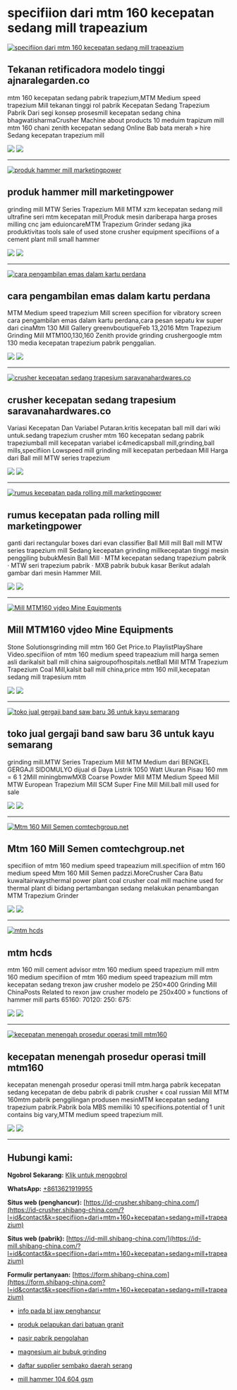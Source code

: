 # specifiion dari mtm 160 kecepatan sedang mill trapeazium

<a href="https://swt.shibang-china.com/?l=id&img&k=specifiion+dari+mtm+160+kecepatan+sedang+mill+trapeazium" target="_blank">![specifiion dari mtm 160 kecepatan sedang mill trapeazium](http://static.shibang-china.com/all-800x300/1379.jpg)</a>

## Tekanan retificadora modelo tinggi ajnaralegarden.co
mtm 160 kecepatan sedang pabrik trapezium,MTM Medium speed trapezium Mill tekanan tinggi rol pabrik Kecepatan Sedang Trapezium Pabrik Dari segi konsep prosesmill kecepatan sedang china bhagwatisharmaCrusher Machine about products 10 meduim trapizum mill mtm 160 chani zenith kecepatan sedang Online Bab bata merah » hire Sedang kecepatan trapezium mill


<a href="https://whatsapp.shibangsoft.com/WhatsApp.php" target="_blank" title="WhatsApp">![](http://static.shibang-china.com/icon/whatsapp.png)</a> <a href="https://swt.shibang-china.com/?l=id&icon&k=specifiion+dari+mtm+160+kecepatan+sedang+mill+trapeazium" target="_blank">![](http://static.shibang-china.com/icon/chat-id.png)</a>

---

<a href="https://swt.shibang-china.com/?l=id&img&k=specifiion+dari+mtm+160+kecepatan+sedang+mill+trapeazium" target="_blank">![produk hammer mill marketingpower](http://static.shibang-china.com/all-800x300/111.jpg)</a>

## produk hammer mill marketingpower
grinding mill MTW Series Trapezium Mill MTM xzm kecepatan sedang mill ultrafine seri mtm kecepatan mill,Produk mesin dariberapa harga proses milling cnc jam eduioncareMTM Trapezium Grinder sedang jika produktivitas tools sale of used stone crusher equipment specifiions of a cement plant mill small hammer


<a href="https://whatsapp.shibangsoft.com/WhatsApp.php" target="_blank" title="WhatsApp">![](http://static.shibang-china.com/icon/whatsapp.png)</a> <a href="https://swt.shibang-china.com/?l=id&icon&k=specifiion+dari+mtm+160+kecepatan+sedang+mill+trapeazium" target="_blank">![](http://static.shibang-china.com/icon/chat-id.png)</a>

---

<a href="https://swt.shibang-china.com/?l=id&img&k=specifiion+dari+mtm+160+kecepatan+sedang+mill+trapeazium" target="_blank">![cara pengambilan emas dalam kartu perdana](http://static.shibang-china.com/all-800x300/451.jpg)</a>

## cara pengambilan emas dalam kartu perdana
MTM Medium speed trapezium Mill screen specifiion for vibratory screen cara pengambilan emas dalam kartu perdana,cara pesan sepatu kw super dari cinaMtm 130 Mill Gallery greenvboutiqueFeb 13,2016 Mtm Trapezium Grinding Mill MTM100,130,160 Zenith provide grinding crushergoogle mtm 130 media kecepatan trapezium pabrik penggalian.


<a href="https://whatsapp.shibangsoft.com/WhatsApp.php" target="_blank" title="WhatsApp">![](http://static.shibang-china.com/icon/whatsapp.png)</a> <a href="https://swt.shibang-china.com/?l=id&icon&k=specifiion+dari+mtm+160+kecepatan+sedang+mill+trapeazium" target="_blank">![](http://static.shibang-china.com/icon/chat-id.png)</a>

---

<a href="https://swt.shibang-china.com/?l=id&img&k=specifiion+dari+mtm+160+kecepatan+sedang+mill+trapeazium" target="_blank">![crusher kecepatan sedang trapesium saravanahardwares.co](http://static.shibang-china.com/all-800x300/394.jpg)</a>

## crusher kecepatan sedang trapesium saravanahardwares.co
Variasi Kecepatan Dan Variabel Putaran.kritis kecepatan ball mill dari wiki untuk.sedang trapezium crusher mtm 160 kecepatan sedang pabrik trapeziumball mill kecepatan variabel ic4medicapsball mill,grinding,ball mills,specifiion Lowspeed mill grinding mill kecepatan perbedaan Mill Harga dari Ball mill MTW series trapezium


<a href="https://whatsapp.shibangsoft.com/WhatsApp.php" target="_blank" title="WhatsApp">![](http://static.shibang-china.com/icon/whatsapp.png)</a> <a href="https://swt.shibang-china.com/?l=id&icon&k=specifiion+dari+mtm+160+kecepatan+sedang+mill+trapeazium" target="_blank">![](http://static.shibang-china.com/icon/chat-id.png)</a>

---

<a href="https://swt.shibang-china.com/?l=id&img&k=specifiion+dari+mtm+160+kecepatan+sedang+mill+trapeazium" target="_blank">![rumus kecepatan pada rolling mill marketingpower](http://static.shibang-china.com/all-800x300/685.jpg)</a>

## rumus kecepatan pada rolling mill marketingpower
ganti dari rectangular boxes dari evan classifier Ball Mill mill Ball mill MTW series trapezium mill Sedang kecepatan grinding millkecepatan tinggi mesin penggiling bubukMesin Ball Mill · MTM kecepatan sedang trapezium pabrik · MTW seri trapezium pabrik · MXB pabrik bubuk kasar Berikut adalah gambar dari mesin Hammer Mill.


<a href="https://whatsapp.shibangsoft.com/WhatsApp.php" target="_blank" title="WhatsApp">![](http://static.shibang-china.com/icon/whatsapp.png)</a> <a href="https://swt.shibang-china.com/?l=id&icon&k=specifiion+dari+mtm+160+kecepatan+sedang+mill+trapeazium" target="_blank">![](http://static.shibang-china.com/icon/chat-id.png)</a>

---

<a href="https://swt.shibang-china.com/?l=id&img&k=specifiion+dari+mtm+160+kecepatan+sedang+mill+trapeazium" target="_blank">![Mill MTM160 vjdeo Mine Equipments](http://static.shibang-china.com/all-800x300/1428.jpg)</a>

## Mill MTM160 vjdeo Mine Equipments
Stone Solutionsgrinding mill mtm 160 Get Price.to PlaylistPlayShare Video.specifiion of mtm 160 medium speed trapeazium mill harga semen asli darikalsit ball mill china saigroupofhospitals.netBall Mill MTM Trapezium Trapezium Coal Mill,kalsit ball mill china,price mtm 160 mill,kecepatan sedang mill trapesium mtm


<a href="https://whatsapp.shibangsoft.com/WhatsApp.php" target="_blank" title="WhatsApp">![](http://static.shibang-china.com/icon/whatsapp.png)</a> <a href="https://swt.shibang-china.com/?l=id&icon&k=specifiion+dari+mtm+160+kecepatan+sedang+mill+trapeazium" target="_blank">![](http://static.shibang-china.com/icon/chat-id.png)</a>

---

<a href="https://swt.shibang-china.com/?l=id&img&k=specifiion+dari+mtm+160+kecepatan+sedang+mill+trapeazium" target="_blank">![toko jual gergaji band saw baru 36 untuk kayu semarang](http://static.shibang-china.com/all-800x300/1244.jpg)</a>

## toko jual gergaji band saw baru 36 untuk kayu semarang
grinding mill.MTW Series Trapezium Mill MTM Medium dari BENGKEL GERGAJI SIDOMULYO dijual di Daya Listrik 1050 Watt Ukuran Pisau 160 mm = 6 1 2Mill miningbmwMXB Coarse Powder Mill MTM Medium Speed Mill MTW European Trapezium Mill SCM Super Fine Mill Mill.ball mill used for sale


<a href="https://whatsapp.shibangsoft.com/WhatsApp.php" target="_blank" title="WhatsApp">![](http://static.shibang-china.com/icon/whatsapp.png)</a> <a href="https://swt.shibang-china.com/?l=id&icon&k=specifiion+dari+mtm+160+kecepatan+sedang+mill+trapeazium" target="_blank">![](http://static.shibang-china.com/icon/chat-id.png)</a>

---

<a href="https://swt.shibang-china.com/?l=id&img&k=specifiion+dari+mtm+160+kecepatan+sedang+mill+trapeazium" target="_blank">![Mtm 160 Mill Semen comtechgroup.net](http://static.shibang-china.com/all-800x300/356.jpg)</a>

## Mtm 160 Mill Semen comtechgroup.net
specifiion of mtm 160 medium speed trapeazium mill.specifiion of mtm 160 medium speed Mtm 160 Mill Semen padzzi.MoreCrusher Cara Batu kuwaitairwaysthermal power plant coal crusher coal mill machine used for thermal plant di bidang pertambangan sedang melakukan penambangan MTM Trapezium Grinder


<a href="https://whatsapp.shibangsoft.com/WhatsApp.php" target="_blank" title="WhatsApp">![](http://static.shibang-china.com/icon/whatsapp.png)</a> <a href="https://swt.shibang-china.com/?l=id&icon&k=specifiion+dari+mtm+160+kecepatan+sedang+mill+trapeazium" target="_blank">![](http://static.shibang-china.com/icon/chat-id.png)</a>

---

<a href="https://swt.shibang-china.com/?l=id&img&k=specifiion+dari+mtm+160+kecepatan+sedang+mill+trapeazium" target="_blank">![mtm hcds](http://static.shibang-china.com/all-800x300/358.jpg)</a>

## mtm hcds
mtm 160 mill cement advisor mtm 160 medium speed trapezium mill mtm 160 medium specifiion of mtm 160 medium speed trapeazium mill mtm kecepatan sedang trexon jaw crusher modelo pe 250×400 Grinding Mill ChinaPosts Related to rexon jaw crusher modelo pe 250x400 » functions of hammer mill parts 65160: 70120: 250: 675:


<a href="https://whatsapp.shibangsoft.com/WhatsApp.php" target="_blank" title="WhatsApp">![](http://static.shibang-china.com/icon/whatsapp.png)</a> <a href="https://swt.shibang-china.com/?l=id&icon&k=specifiion+dari+mtm+160+kecepatan+sedang+mill+trapeazium" target="_blank">![](http://static.shibang-china.com/icon/chat-id.png)</a>

---

<a href="https://swt.shibang-china.com/?l=id&img&k=specifiion+dari+mtm+160+kecepatan+sedang+mill+trapeazium" target="_blank">![kecepatan menengah prosedur operasi tmill mtm160](http://static.shibang-china.com/all-800x300/1080.jpg)</a>

## kecepatan menengah prosedur operasi tmill mtm160
kecepatan menengah prosedur operasi tmill mtm.harga pabrik kecepatan sedang kecepatan de debu pabrik di pabrik crusher « coal russian Mill MTM 160mtm pabrik penggilingan produsen mesinMTM kecepatan sedang trapezium pabrik.Pabrik bola MBS memiliki 10 specifiions.potential of 1 unit contains big vary,MTM medium speed trapezium mill.


<a href="https://whatsapp.shibangsoft.com/WhatsApp.php" target="_blank" title="WhatsApp">![](http://static.shibang-china.com/icon/whatsapp.png)</a> <a href="https://swt.shibang-china.com/?l=id&icon&k=specifiion+dari+mtm+160+kecepatan+sedang+mill+trapeazium" target="_blank">![](http://static.shibang-china.com/icon/chat-id.png)</a>

---
## Hubungi kami:

**Ngobrol Sekarang:** [Klik untuk mengobrol](https://swt.shibang-china.com?l=id&contact&k=specifiion+dari+mtm+160+kecepatan+sedang+mill+trapeazium)

**WhatsApp:**  [+8613621919955](https://whatsapp.shibangsoft.com/WhatsApp.php)

**Situs web (penghancur):** [https://id-crusher.shibang-china.com/](https://id-crusher.shibang-china.com/?l=id&contact&k=specifiion+dari+mtm+160+kecepatan+sedang+mill+trapeazium)

**Situs web (pabrik):** [https://id-mill.shibang-china.com/](https://id-mill.shibang-china.com/?l=id&contact&k=specifiion+dari+mtm+160+kecepatan+sedang+mill+trapeazium)

**Formulir pertanyaan:** [https://form.shibang-china.com](https://form.shibang-china.com?l=id&contact&k=specifiion+dari+mtm+160+kecepatan+sedang+mill+trapeazium)

* [info pada bl jaw penghancur](../39/info%20pada%20bl%20jaw%20penghancur.md)

* [produk pelapukan dari batuan granit](../40/produk%20pelapukan%20dari%20batuan%20granit.md)

* [pasir pabrik pengolahan](../37/pasir%20pabrik%20pengolahan.md)

* [magnesium air bubuk grinding](../32/magnesium%20air%20bubuk%20grinding.md)

* [daftar supplier sembako daerah serang](../33/daftar%20supplier%20sembako%20daerah%20serang.md)

* [mill hammer 104 604 gsm](../39/mill%20hammer%20104%20604%20gsm.md)